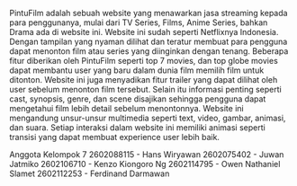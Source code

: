 PintuFilm adalah sebuah website yang menawarkan jasa streaming kepada para penggunanya, mulai dari TV Series, Films, Anime Series, bahkan Drama ada di website ini. Website ini sudah seperti Netflixnya Indonesia. Dengan tampilan yang nyaman dilihat dan teratur membuat para pengguna dapat menonton film atau series yang diinginkan dengan tenang. Beberapa fitur diberikan oleh PintuFilm seperti top 7 movies, dan top globe movies dapat membantu user yang baru dalam dunia film memilih film untuk ditonton. Website ini juga menyadikan fitur trailer yang dapat dilihat oleh user sebelum menonton film tersebut. Selain itu informasi penting seperti cast, synopsis, genre, dan scene disajikan sehingga pengguna dapat mengetahui film lebih detail sebelum menontonnya. Website ini mengandung unsur-unsur multimedia seperti text, video, gambar, animasi, dan suara. Setiap interaksi dalam website ini memiliki animasi seperti transisi yang dapat membuat experience user lebih baik.


Anggota Kelompok 7
2602088115 - Hans Wiryawan
2602075402 - Juwan Jatmiko
2602106710 - Kenzo Kiongoro Ng
2602114795 - Owen Nathaniel Slamet
2602112253 - Ferdinand Darmawan

